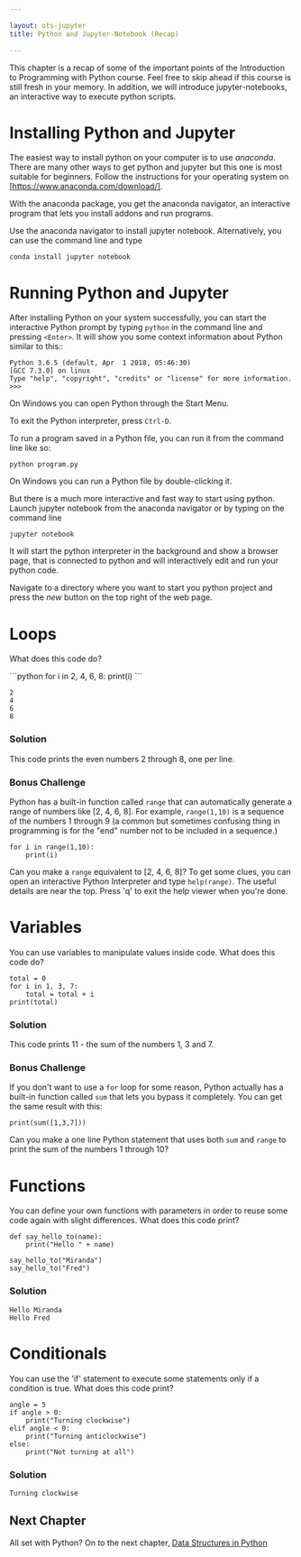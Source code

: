 ```yaml
---

layout: ots-jupyter
title: Python and Jupyter-Notebook (Recap)

---
```


This chapter is a recap of some of the important points of the Introduction to Programming with Python course. Feel free to skip ahead if this course is still fresh in your memory. In addition, we will introduce jupyter-notebooks, an interactive way to execute python scripts.

# Installing Python and Jupyter

The easiest way to install python on your computer is to use *anaconda*. There are many other ways to get python and jupyter but this one is most suitable for beginners. Follow the instructions for your operating system on [https://www.anaconda.com/download/].

With the anaconda package, you get the anaconda navigator, an interactive program that lets you install addons and run programs.

Use the anaconda navigator to install jupyter notebook. Alternatively, you can use the command line and type
```
conda install jupyter notebook
```



# Running Python and Jupyter

After installing Python on your system successfully, you can start the
interactive Python prompt by typing `python` in the command line and
pressing `<Enter>`.  It will show you some context information about
Python similar to this::
    
    Python 3.6.5 (default, Apr  1 2018, 05:46:30) 
    [GCC 7.3.0] on linux
    Type "help", "copyright", "credits" or "license" for more information.
    >>> 

On Windows you can open Python through the Start Menu.

To exit the Python interpreter, press `Ctrl-D`.

To run a program saved in a Python file, you can run it from the command line like so:

    python program.py

On Windows you can run a Python file by double-clicking it.

But there is a much more interactive and fast way to start using python. Launch jupyter notebook from the anaconda navigator or by typing on the command line

```
jupyter notebook
```

It will start the python interpreter in the background and show a browser page, that is connected to python and will interactively edit and run your python code.

Navigate to a directory where you want to start you python project and press the *new* button on the top right of the web page.




# Loops

What does this code do?

<div class="jupyter">
```python
for i in 2, 4, 6, 8:
    print(i)
```

    2
    4
    6
    8
</div>

### Solution

This code prints the even numbers 2 through 8, one per line.

### Bonus Challenge

Python has a built-in function called `range` that can automatically generate a range of numbers like \[2, 4, 6, 8\]. For example, `range(1,10)` is a sequence of the numbers 1 through 9 (a common but sometimes confusing thing in programming is for the "end" number not to be included in a sequence.)

    for i in range(1,10):
        print(i)

Can you make a `range` equivalent to \[2, 4, 6, 8\]? To get some clues, you can open an interactive Python Interpreter and type `help(range)`. The useful details are near the top. Press 'q' to exit the help viewer when you're done.


# Variables

You can use variables to manipulate values inside code. What does this code do?

    total = 0
    for i in 1, 3, 7:
        total = total + i
    print(total)

### Solution

This code prints 11 - the sum of the numbers 1, 3 and 7.

### Bonus Challenge

If you don't want to use a `for` loop for some reason, Python actually has a built-in function called `sum` that lets you bypass it completely. You can get the same result with this:

    print(sum([1,3,7]))

Can you make a one line Python statement that uses both `sum` and `range` to print the sum of the numbers 1 through 10?


# Functions

You can define your own functions with parameters in order to reuse some code again with slight differences. What does this code print?

    def say_hello_to(name):
        print("Hello " + name)

    say_hello_to("Miranda")
    say_hello_to("Fred")

### Solution

    Hello Miranda
    Hello Fred


# Conditionals

You can use the 'if' statement to execute some statements only if a condition is true. What does this code print?

    angle = 5
    if angle > 0:
        print("Turning clockwise")
    elif angle < 0:
        print("Turning anticlockwise")
    else:
        print("Not turning at all")

### Solution

    Turning clockwise


## Next Chapter

All set with Python? On to the next chapter, [Data Structures in Python](data.html)

